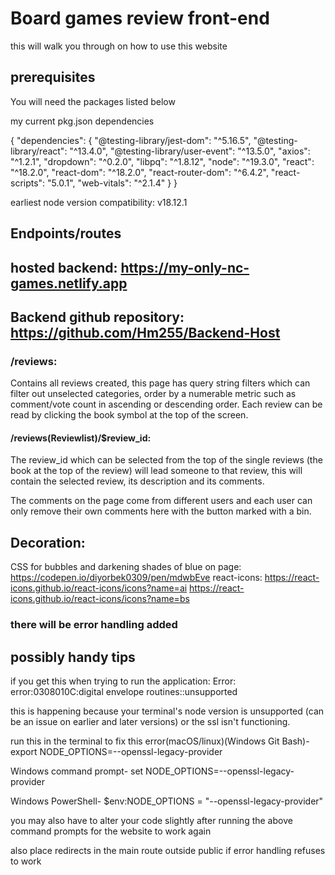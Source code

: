 # Board games review front-end

this will walk you through on how to use this website

## prerequisites

You will need the packages listed below

my current pkg.json dependencies

{
  "dependencies": {
    "@testing-library/jest-dom": "^5.16.5",
    "@testing-library/react": "^13.4.0",
    "@testing-library/user-event": "^13.5.0",
    "axios": "^1.2.1",
    "dropdown": "^0.2.0",
    "libpq": "^1.8.12",
    "node": "^19.3.0",
    "react": "^18.2.0",
    "react-dom": "^18.2.0",
    "react-router-dom": "^6.4.2",
    "react-scripts": "5.0.1",
    "web-vitals": "^2.1.4"
  }
}

earliest node version compatibility: v18.12.1
## Endpoints/routes 

## hosted backend: https://my-only-nc-games.netlify.app
## Backend github repository: https://github.com/Hm255/Backend-Host

### /reviews: 

Contains all reviews created, this page has query string filters which can filter out unselected categories, order by a numerable metric such as comment/vote count in ascending or descending order. Each review can be read by clicking the book symbol at the top of the screen. 

#### /reviews(Reviewlist)/$review_id:

The review_id which can be selected from the top of the single reviews (the book at the top of the review) will lead someone to that review, this will contain the selected review, its description and its comments.

The comments on the page come from different users and each user can only remove their own comments here with the button marked with a bin.

## Decoration:
CSS for bubbles and darkening shades of blue on page: https://codepen.io/diyorbek0309/pen/mdwbEve
react-icons: 
https://react-icons.github.io/react-icons/icons?name=ai
https://react-icons.github.io/react-icons/icons?name=bs

### there will be error handling added

## possibly handy tips

if you get this when trying to run the application: 
Error: error:0308010C:digital envelope routines::unsupported

this is happening because your terminal's node version is unsupported (can be an issue on earlier and later versions) or the ssl isn't functioning.

run this in the terminal to fix this error(macOS/linux)(Windows Git Bash)-
export NODE_OPTIONS=--openssl-legacy-provider

Windows command prompt-
set NODE_OPTIONS=--openssl-legacy-provider

Windows PowerShell-
$env:NODE_OPTIONS = "--openssl-legacy-provider"

you may also have to alter your code slightly after running the above command prompts for the website to work again

also place redirects in the main route outside public if error handling refuses to work